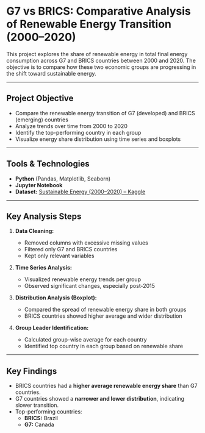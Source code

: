 # G7 vs BRICS: Comparative Analysis of Renewable Energy Transition (2000–2020)

This project explores the share of renewable energy in total final energy consumption across G7 and BRICS countries between 2000 and 2020. The objective is to compare how these two economic groups are progressing in the shift toward sustainable energy.

---

##  Project Objective

- Compare the renewable energy transition of G7 (developed) and BRICS (emerging) countries
- Analyze trends over time from 2000 to 2020
- Identify the top-performing country in each group
- Visualize energy share distribution using time series and boxplots

---

##  Tools & Technologies

- **Python** (Pandas, Matplotlib, Seaborn)
- **Jupyter Notebook**
- **Dataset:** [Sustainable Energy (2000–2020) – Kaggle](https://www.kaggle.com/datasets/anshtanwar/global-data-on-sustainable-energy)

---

##  Key Analysis Steps

1. **Data Cleaning:**
   - Removed columns with excessive missing values
   - Filtered only G7 and BRICS countries
   - Kept only relevant variables

2. **Time Series Analysis:**
   - Visualized renewable energy trends per group
   - Observed significant changes, especially post-2015

3. **Distribution Analysis (Boxplot):**
   - Compared the spread of renewable energy share in both groups
   - BRICS countries showed higher average and wider distribution

4. **Group Leader Identification:**
   - Calculated group-wise average for each country
   - Identified top country in each group based on renewable share

---

##  Key Findings

- BRICS countries had a **higher average renewable energy share** than G7 countries.
- G7 countries showed a **narrower and lower distribution**, indicating slower transition.
- Top-performing countries:
  - **BRICS:** Brazil  
  - **G7:** Canada
